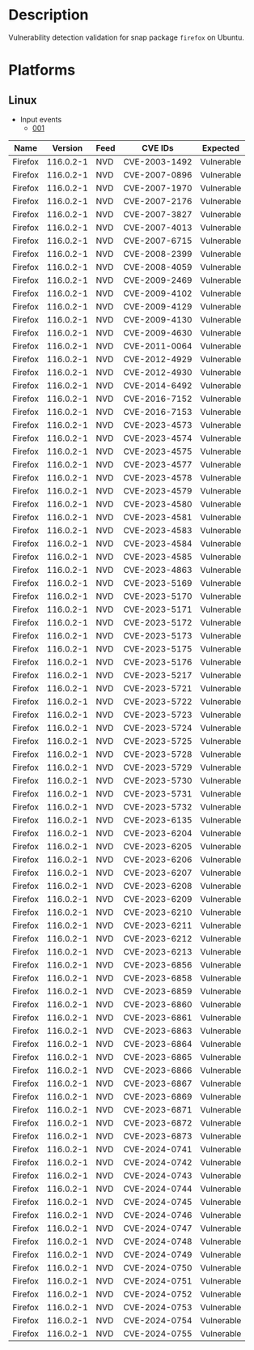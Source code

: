 # Description

Vulnerability detection validation for snap package `firefox` on Ubuntu.

# Platforms

## Linux

- Input events
    - [001](input_001.json)

| Name     | Version    | Feed | CVE IDs       | Expected         |
|----------|------------|------|---------------|------------------|
| Firefox  | 116.0.2-1  | NVD  | CVE-2003-1492 | Vulnerable       |
| Firefox  | 116.0.2-1  | NVD  | CVE-2007-0896 | Vulnerable       |
| Firefox  | 116.0.2-1  | NVD  | CVE-2007-1970 | Vulnerable       |
| Firefox  | 116.0.2-1  | NVD  | CVE-2007-2176 | Vulnerable       |
| Firefox  | 116.0.2-1  | NVD  | CVE-2007-3827 | Vulnerable       |
| Firefox  | 116.0.2-1  | NVD  | CVE-2007-4013 | Vulnerable       |
| Firefox  | 116.0.2-1  | NVD  | CVE-2007-6715 | Vulnerable       |
| Firefox  | 116.0.2-1  | NVD  | CVE-2008-2399 | Vulnerable       |
| Firefox  | 116.0.2-1  | NVD  | CVE-2008-4059 | Vulnerable       |
| Firefox  | 116.0.2-1  | NVD  | CVE-2009-2469 | Vulnerable       |
| Firefox  | 116.0.2-1  | NVD  | CVE-2009-4102 | Vulnerable       |
| Firefox  | 116.0.2-1  | NVD  | CVE-2009-4129 | Vulnerable       |
| Firefox  | 116.0.2-1  | NVD  | CVE-2009-4130 | Vulnerable       |
| Firefox  | 116.0.2-1  | NVD  | CVE-2009-4630 | Vulnerable       |
| Firefox  | 116.0.2-1  | NVD  | CVE-2011-0064 | Vulnerable       |
| Firefox  | 116.0.2-1  | NVD  | CVE-2012-4929 | Vulnerable       |
| Firefox  | 116.0.2-1  | NVD  | CVE-2012-4930 | Vulnerable       |
| Firefox  | 116.0.2-1  | NVD  | CVE-2014-6492 | Vulnerable       |
| Firefox  | 116.0.2-1  | NVD  | CVE-2016-7152 | Vulnerable       |
| Firefox  | 116.0.2-1  | NVD  | CVE-2016-7153 | Vulnerable       |
| Firefox  | 116.0.2-1  | NVD  | CVE-2023-4573 | Vulnerable       |
| Firefox  | 116.0.2-1  | NVD  | CVE-2023-4574 | Vulnerable       |
| Firefox  | 116.0.2-1  | NVD  | CVE-2023-4575 | Vulnerable       |
| Firefox  | 116.0.2-1  | NVD  | CVE-2023-4577 | Vulnerable       |
| Firefox  | 116.0.2-1  | NVD  | CVE-2023-4578 | Vulnerable       |
| Firefox  | 116.0.2-1  | NVD  | CVE-2023-4579 | Vulnerable       |
| Firefox  | 116.0.2-1  | NVD  | CVE-2023-4580 | Vulnerable       |
| Firefox  | 116.0.2-1  | NVD  | CVE-2023-4581 | Vulnerable       |
| Firefox  | 116.0.2-1  | NVD  | CVE-2023-4583 | Vulnerable       |
| Firefox  | 116.0.2-1  | NVD  | CVE-2023-4584 | Vulnerable       |
| Firefox  | 116.0.2-1  | NVD  | CVE-2023-4585 | Vulnerable       |
| Firefox  | 116.0.2-1  | NVD  | CVE-2023-4863 | Vulnerable       |
| Firefox  | 116.0.2-1  | NVD  | CVE-2023-5169 | Vulnerable       |
| Firefox  | 116.0.2-1  | NVD  | CVE-2023-5170 | Vulnerable       |
| Firefox  | 116.0.2-1  | NVD  | CVE-2023-5171 | Vulnerable       |
| Firefox  | 116.0.2-1  | NVD  | CVE-2023-5172 | Vulnerable       |
| Firefox  | 116.0.2-1  | NVD  | CVE-2023-5173 | Vulnerable       |
| Firefox  | 116.0.2-1  | NVD  | CVE-2023-5175 | Vulnerable       |
| Firefox  | 116.0.2-1  | NVD  | CVE-2023-5176 | Vulnerable       |
| Firefox  | 116.0.2-1  | NVD  | CVE-2023-5217 | Vulnerable       |
| Firefox  | 116.0.2-1  | NVD  | CVE-2023-5721 | Vulnerable       |
| Firefox  | 116.0.2-1  | NVD  | CVE-2023-5722 | Vulnerable       |
| Firefox  | 116.0.2-1  | NVD  | CVE-2023-5723 | Vulnerable       |
| Firefox  | 116.0.2-1  | NVD  | CVE-2023-5724 | Vulnerable       |
| Firefox  | 116.0.2-1  | NVD  | CVE-2023-5725 | Vulnerable       |
| Firefox  | 116.0.2-1  | NVD  | CVE-2023-5728 | Vulnerable       |
| Firefox  | 116.0.2-1  | NVD  | CVE-2023-5729 | Vulnerable       |
| Firefox  | 116.0.2-1  | NVD  | CVE-2023-5730 | Vulnerable       |
| Firefox  | 116.0.2-1  | NVD  | CVE-2023-5731 | Vulnerable       |
| Firefox  | 116.0.2-1  | NVD  | CVE-2023-5732 | Vulnerable       |
| Firefox  | 116.0.2-1  | NVD  | CVE-2023-6135 | Vulnerable       |
| Firefox  | 116.0.2-1  | NVD  | CVE-2023-6204 | Vulnerable       |
| Firefox  | 116.0.2-1  | NVD  | CVE-2023-6205 | Vulnerable       |
| Firefox  | 116.0.2-1  | NVD  | CVE-2023-6206 | Vulnerable       |
| Firefox  | 116.0.2-1  | NVD  | CVE-2023-6207 | Vulnerable       |
| Firefox  | 116.0.2-1  | NVD  | CVE-2023-6208 | Vulnerable       |
| Firefox  | 116.0.2-1  | NVD  | CVE-2023-6209 | Vulnerable       |
| Firefox  | 116.0.2-1  | NVD  | CVE-2023-6210 | Vulnerable       |
| Firefox  | 116.0.2-1  | NVD  | CVE-2023-6211 | Vulnerable       |
| Firefox  | 116.0.2-1  | NVD  | CVE-2023-6212 | Vulnerable       |
| Firefox  | 116.0.2-1  | NVD  | CVE-2023-6213 | Vulnerable       |
| Firefox  | 116.0.2-1  | NVD  | CVE-2023-6856 | Vulnerable       |
| Firefox  | 116.0.2-1  | NVD  | CVE-2023-6858 | Vulnerable       |
| Firefox  | 116.0.2-1  | NVD  | CVE-2023-6859 | Vulnerable       |
| Firefox  | 116.0.2-1  | NVD  | CVE-2023-6860 | Vulnerable       |
| Firefox  | 116.0.2-1  | NVD  | CVE-2023-6861 | Vulnerable       |
| Firefox  | 116.0.2-1  | NVD  | CVE-2023-6863 | Vulnerable       |
| Firefox  | 116.0.2-1  | NVD  | CVE-2023-6864 | Vulnerable       |
| Firefox  | 116.0.2-1  | NVD  | CVE-2023-6865 | Vulnerable       |
| Firefox  | 116.0.2-1  | NVD  | CVE-2023-6866 | Vulnerable       |
| Firefox  | 116.0.2-1  | NVD  | CVE-2023-6867 | Vulnerable       |
| Firefox  | 116.0.2-1  | NVD  | CVE-2023-6869 | Vulnerable       |
| Firefox  | 116.0.2-1  | NVD  | CVE-2023-6871 | Vulnerable       |
| Firefox  | 116.0.2-1  | NVD  | CVE-2023-6872 | Vulnerable       |
| Firefox  | 116.0.2-1  | NVD  | CVE-2023-6873 | Vulnerable       |
| Firefox  | 116.0.2-1  | NVD  | CVE-2024-0741 | Vulnerable       |
| Firefox  | 116.0.2-1  | NVD  | CVE-2024-0742 | Vulnerable       |
| Firefox  | 116.0.2-1  | NVD  | CVE-2024-0743 | Vulnerable       |
| Firefox  | 116.0.2-1  | NVD  | CVE-2024-0744 | Vulnerable       |
| Firefox  | 116.0.2-1  | NVD  | CVE-2024-0745 | Vulnerable       |
| Firefox  | 116.0.2-1  | NVD  | CVE-2024-0746 | Vulnerable       |
| Firefox  | 116.0.2-1  | NVD  | CVE-2024-0747 | Vulnerable       |
| Firefox  | 116.0.2-1  | NVD  | CVE-2024-0748 | Vulnerable       |
| Firefox  | 116.0.2-1  | NVD  | CVE-2024-0749 | Vulnerable       |
| Firefox  | 116.0.2-1  | NVD  | CVE-2024-0750 | Vulnerable       |
| Firefox  | 116.0.2-1  | NVD  | CVE-2024-0751 | Vulnerable       |
| Firefox  | 116.0.2-1  | NVD  | CVE-2024-0752 | Vulnerable       |
| Firefox  | 116.0.2-1  | NVD  | CVE-2024-0753 | Vulnerable       |
| Firefox  | 116.0.2-1  | NVD  | CVE-2024-0754 | Vulnerable       |
| Firefox  | 116.0.2-1  | NVD  | CVE-2024-0755 | Vulnerable       |
